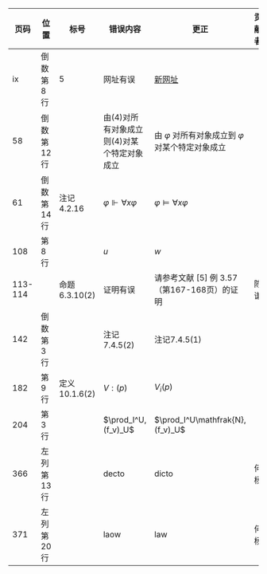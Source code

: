 | 页码 | 位置 | 标号 | 错误内容 | 更正 | 贡献者 |
| ----- | ---- | ---- | ---- | ---- | ---- |
| ix | 倒数第 8 行 | 5 | 网址有误 | [新网址](https://pacuit.org/courses/modal-logic/) |
| 58 | 倒数第 12 行 | | 由(4)对所有对象成立则(4)对某个特定对象成立 | 由 $\varphi$ 对所有对象成立到 $\varphi$ 对某个特定对象成立 |
| 61 | 倒数第 14 行 | 注记 4.2.16 | $\varphi\Vdash\forall x\varphi$ | $\varphi\vDash\forall x\varphi$ | |
| 108 | 第 8 行 | | $u$ | $w$ | |
| 113-114 | | 命题 6.3.10(2) | 证明有误 | 请参考文献 [5] 例 3.57（第167-168页）的证明 | 陈谦 |
| 142 | 倒数第 3 行 | | 注记7.4.5(2) | 注记7.4.5(1) | |
| 182 | 第 9 行 | 定义 10.1.6(2) | $V:(p)$ | $V_i(p)$ | |
| 204 | 第 3 行 | | $\prod_I^U,(f_v)_U$ | $\prod_I^U\mathfrak{N},(f_v)_U$ | |
| 366 | 左列第 13 行 | | decto | dicto | 何杨 |
| 371 | 左列第 20 行 |  | laow | law | 何杨 |
